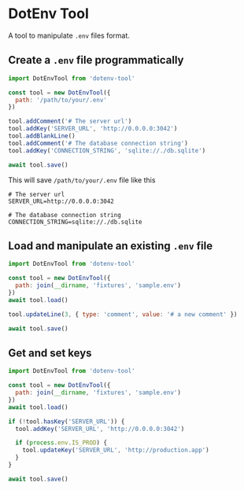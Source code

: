 # DotEnv Tool

A tool to manipulate `.env` files format.

## Create a `.env` file programmatically

```js
import DotEnvTool from 'dotenv-tool'

const tool = new DotEnvTool({
  path: '/path/to/your/.env'
})

tool.addComment('# The server url')
tool.addKey('SERVER_URL', 'http://0.0.0.0:3042')
tool.addBlankLine()
tool.addComment('# The database connection string')
tool.addKey('CONNECTION_STRING', 'sqlite://./db.sqlite')

await tool.save()
```

This will save `/path/to/your/.env` file like this

```
# The server url
SERVER_URL=http://0.0.0.0:3042

# The database connection string
CONNECTION_STRING=sqlite://./db.sqlite
```

## Load and manipulate an existing `.env` file

```js
import DotEnvTool from 'dotenv-tool'

const tool = new DotEnvTool({
  path: join(__dirname, 'fixtures', 'sample.env')
})
await tool.load()

tool.updateLine(3, { type: 'comment', value: '# a new comment' })

await tool.save()
```

## Get and set keys

```js
import DotEnvTool from 'dotenv-tool'

const tool = new DotEnvTool({
  path: join(__dirname, 'fixtures', 'sample.env')
})
await tool.load()

if (!tool.hasKey('SERVER_URL')) {
  tool.addKey('SERVER_URL', 'http://0.0.0.0:3042')

  if (process.env.IS_PROD) {
    tool.updateKey('SERVER_URL', 'http://production.app')
  }
}

await tool.save()
```

